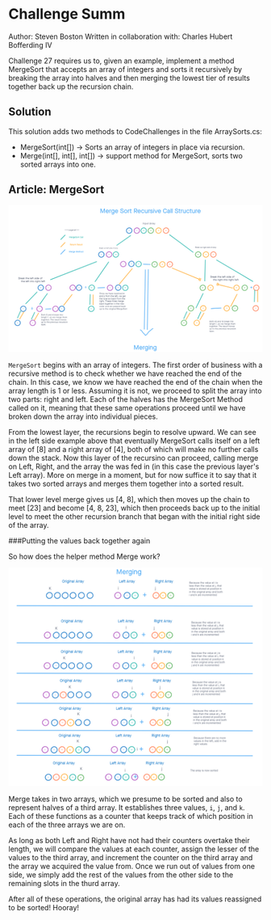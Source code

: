 # Challenge Summ

Author: Steven Boston
Written in collaboration with: Charles Hubert Bofferding IV

Challenge 27 requires us to, given an example, implement a method MergeSort that accepts an array of integers and sorts it recursively by breaking the array into halves and then merging the lowest tier of results together back up the recursion chain.

## Solution

This solution adds two methods to CodeChallenges in the file ArraySorts.cs:

- MergeSort(int[]) -> Sorts an array of integers in place via recursion.
- Merge(int[], int[], int[]) -> support method for MergeSort, sorts two sorted arrays into one. 

## Article: MergeSort

![C27Breakdown](C27Breakdown.png)

`MergeSort` begins with an array of integers. The first order of business with a recursive method is to check whether we have reached the end of the chain. In this case, we know we have reached the end of the chain when the array length is 1 or less. Assuming it is not, we proceed to split the array into two parts: right and left. Each of the halves has the MergeSort Method called on it, meaning that these same operations proceed until we have broken down the array into individual pieces.

From the lowest layer, the recursions begin to resolve upward. We can see in the left side example above that eventually MergeSort calls itself on a left array of [8] and a right array of [4], both of which will make no further calls down the stack. Now this layer of the recursino can proceed, calling merge on Left, Right, and the array the was fed in (in this case the previous layer's Left array). More on merge in a moment, but for now suffice it to say that it takes two sorted arrays and merges them together into a sorted result.

That lower level merge gives us [4, 8], which then moves up the chain to meet [23] and become [4, 8, 23], which then proceeds back up to the initial level to meet the other recursion branch that began with the initial right side of the array.

###Putting the values back together again

So how does the helper method Merge work?

![C27Breakdown2](C27Breakdown2.png)

Merge takes in two arrays, which we presume to be sorted and also to represent halves of a third array. It establishes three values, `i`, `j`, and `k`. Each of these functions as a counter that keeps track of which position in each of the three arrays we are on.

As long as both Left and Right have not had their counters overtake their length, we will compare the values at each counter, assign the lesser of the values to the third array, and increment the counter on the third array and the array we acquired the value from. Once we run out of values from one side, we simply add the rest of the values from the other side to the remaining slots in the thurd array.

After all of these operations, the original array has had its values reassigned to be sorted! Hooray!
